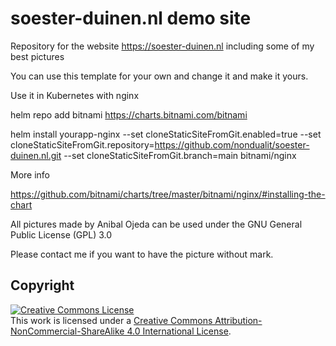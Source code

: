 # soester-duinen.nl demo site
Repository for the website https://soester-duinen.nl including some of my best pictures

You can use this  template for your own and change it and make it yours.

Use it in Kubernetes with nginx

helm repo add bitnami https://charts.bitnami.com/bitnami

helm install  yourapp-nginx --set cloneStaticSiteFromGit.enabled=true --set cloneStaticSiteFromGit.repository=https://github.com/nondualit/soester-duinen.nl.git --set cloneStaticSiteFromGit.branch=main bitnami/nginx

More info

https://github.com/bitnami/charts/tree/master/bitnami/nginx/#installing-the-chart

All pictures made by Anibal Ojeda can be used under the GNU General Public License (GPL) 3.0

Please contact me if you want to have the picture without mark.

## Copyright

<a rel="license" href="http://creativecommons.org/licenses/by-nc-sa/4.0/"><img alt="Creative Commons License" style="border-width:0" src="https://i.creativecommons.org/l/by-nc-sa/4.0/88x31.png" /></a><br />This work is licensed under a <a rel="license" href="http://creativecommons.org/licenses/by-nc-sa/4.0/">Creative Commons Attribution-NonCommercial-ShareAlike 4.0 International License</a>.
